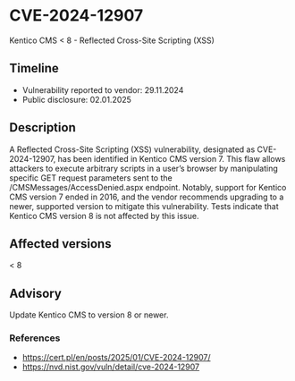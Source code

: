 # CVE-2024-12907
Kentico CMS < 8 - Reflected Cross-Site Scripting (XSS)

## Timeline
- Vulnerability reported to vendor: 29.11.2024
- Public disclosure: 02.01.2025

## Description

A Reflected Cross-Site Scripting (XSS) vulnerability, designated as CVE-2024-12907, has been identified in Kentico CMS version 7. This flaw allows attackers to execute arbitrary scripts in a user’s browser by manipulating specific GET request parameters sent to the /CMSMessages/AccessDenied.aspx endpoint. Notably, support for Kentico CMS version 7 ended in 2016, and the vendor recommends upgrading to a newer, supported version to mitigate this vulnerability. Tests indicate that Kentico CMS version 8 is not affected by this issue. 

## Affected versions
< 8

## Advisory
Update Kentico CMS to version 8 or newer.

### References
* https://cert.pl/en/posts/2025/01/CVE-2024-12907/
* https://nvd.nist.gov/vuln/detail/cve-2024-12907
